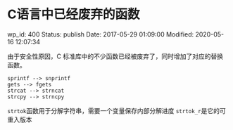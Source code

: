 # C语言中已经废弃的函数


wp_id: 400
Status: publish
Date: 2017-05-29 01:09:00
Modified: 2020-05-16 12:07:34


由于安全性原因，C 标准库中的不少函数已经被废弃了，同时增加了对应的替换函数。

```
sprintf --> snprintf
gets --> fgets
strcat --> strncat
strcpy --> strncpy
```

`strtok`函数用于分解字符串，需要一个变量保存内部分解进度
`strtok_r`是它的可重入版本